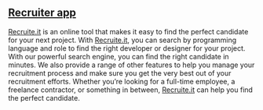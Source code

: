 ##  [Recruiter app](https://react-recruit-it.vercel.app/)

[Recruite.it](https://react-recruit-it.vercel.app/) is an online tool that makes it easy to find the perfect candidate for your next project. With [Recruite.it](http://recruite.it/), you can search by programming language and role to find the right developer or designer for your project. With our powerful search engine, you can find the right candidate in minutes. We also provide a range of other features to help you manage your recruitment process and make sure you get the very best out of your recruitment efforts. Whether you’re looking for a full-time employee, a freelance contractor, or something in between, [Recruite.it](http://recruite.it/) can help you find the perfect candidate.
